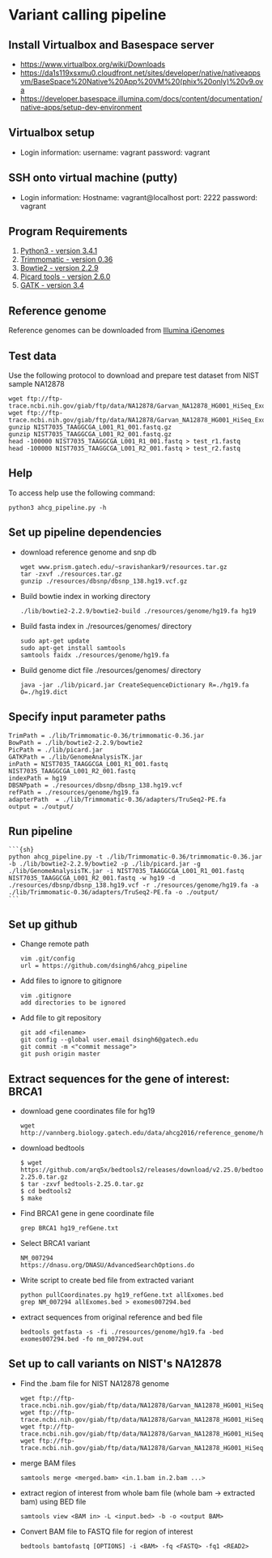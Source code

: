 # Variant calling pipeline

## Install Virtualbox and Basespace server
- https://www.virtualbox.org/wiki/Downloads
- https://da1s119xsxmu0.cloudfront.net/sites/developer/native/nativeappsvm/BaseSpace%20Native%20App%20VM%20(phix%20only)%20v9.ova
- https://developer.basespace.illumina.com/docs/content/documentation/native-apps/setup-dev-environment

## Virtualbox setup
- Login information:
	username: vagrant
	password: vagrant

## SSH onto virtual machine (putty)
- Login information:
	Hostname: vagrant@localhost port: 2222
	password: vagrant

## Program Requirements

1. [Python3 - version 3.4.1](https://www.python.org/download/releases/3.4.1/)
2. [Trimmomatic - version 0.36](http://www.usadellab.org/cms/uploads/supplementary/Trimmomatic/Trimmomatic-0.36.zip)
3. [Bowtie2 - version 2.2.9](https://sourceforge.net/projects/bowtie-bio/files/bowtie2/2.2.9/)
4. [Picard tools - version 2.6.0](https://github.com/broadinstitute/picard/releases/download/2.6.0/picard.jar)
5. [GATK - version 3.4](https://software.broadinstitute.org/gatk/download/)

## Reference genome

Reference genomes can be downloaded from [Illumina iGenomes](http://support.illumina.com/sequencing/sequencing_software/igenome.html)

## Test data

Use the following protocol to download and prepare test dataset from NIST sample NA12878

```{sh}
wget ftp://ftp-trace.ncbi.nih.gov/giab/ftp/data/NA12878/Garvan_NA12878_HG001_HiSeq_Exome/NIST7035_TAAGGCGA_L001_R1_001.fastq.gz
wget ftp://ftp-trace.ncbi.nih.gov/giab/ftp/data/NA12878/Garvan_NA12878_HG001_HiSeq_Exome/NIST7035_TAAGGCGA_L001_R2_001.fastq.gz
gunzip NIST7035_TAAGGCGA_L001_R1_001.fastq.gz
gunzip NIST7035_TAAGGCGA_L001_R2_001.fastq.gz
head -100000 NIST7035_TAAGGCGA_L001_R1_001.fastq > test_r1.fastq
head -100000 NIST7035_TAAGGCGA_L001_R2_001.fastq > test_r2.fastq
```

## Help

To access help use the following command:

```{sh}
python3 ahcg_pipeline.py -h
```


## Set up pipeline dependencies
- download reference genome and snp db
	```{sh}
	wget www.prism.gatech.edu/~sravishankar9/resources.tar.gz
	tar -zxvf ./resources.tar.gz
	gunzip ./resources/dbsnp/dbsnp_138.hg19.vcf.gz
	```
	
- Build bowtie index in working directory
	```{sh}
	./lib/bowtie2-2.2.9/bowtie2-build ./resources/genome/hg19.fa hg19
	```
	
- Build fasta index in ./resources/genomes/ directory
	```{sh}
	sudo apt-get update
	sudo apt-get install samtools
	samtools faidx ./resources/genome/hg19.fa
	```
	
- Build genome dict file ./resources/genomes/ directory
	```{sh}
	java -jar ./lib/picard.jar CreateSequenceDictionary R=./hg19.fa O=./hg19.dict
	```
	
## Specify input parameter paths
	TrimPath = ./lib/Trimmomatic-0.36/trimmomatic-0.36.jar
	BowPath = ./lib/bowtie2-2.2.9/bowtie2
	PicPath = ./lib/picard.jar
	GATKPath = ./lib/GenomeAnalysisTK.jar 
	inPath = NIST7035_TAAGGCGA_L001_R1_001.fastq NIST7035_TAAGGCGA_L001_R2_001.fastq
	indexPath = hg19
	DBSNPpath = ./resources/dbsnp/dbsnp_138.hg19.vcf
	refPath = ./resources/genome/hg19.fa
	adapterPath  = ./lib/Trimmomatic-0.36/adapters/TruSeq2-PE.fa
	output = ./output/

## Run pipeline
	```{sh}
	python ahcg_pipeline.py -t ./lib/Trimmomatic-0.36/trimmomatic-0.36.jar -b ./lib/bowtie2-2.2.9/bowtie2 -p ./lib/picard.jar -g ./lib/GenomeAnalysisTK.jar -i NIST7035_TAAGGCGA_L001_R1_001.fastq NIST7035_TAAGGCGA_L001_R2_001.fastq -w hg19 -d ./resources/dbsnp/dbsnp_138.hg19.vcf -r ./resources/genome/hg19.fa -a ./lib/Trimmomatic-0.36/adapters/TruSeq2-PE.fa -o ./output/
	```

## Set up github
- Change remote path
	```{sh}
	vim .git/config
	url = https://github.com/dsingh6/ahcg_pipeline
	```

- Add files to ignore to gitignore
	```{sh}
	vim .gitignore
	add directories to be ignored
	```

- Add file to git repository
	```{sh}
	git add <filename>
	git config --global user.email dsingh6@gatech.edu
 	git commit -m <"commit message">
 	git push origin master
	```

## Extract sequences for the gene of interest: BRCA1
- download gene coordinates file for hg19
	```{sh}
	wget http://vannberg.biology.gatech.edu/data/ahcg2016/reference_genome/hg19_refGene.txt
	```

- download bedtools
	```{sh}
	$ wget https://github.com/arq5x/bedtools2/releases/download/v2.25.0/bedtools-2.25.0.tar.gz
	$ tar -zxvf bedtools-2.25.0.tar.gz
	$ cd bedtools2
	$ make
	```

- Find BRCA1 gene in gene coordinate file
	```{sh}
	grep BRCA1 hg19_refGene.txt
	```

- Select BRCA1 variant
	```{sh}
	NM_007294
	https://dnasu.org/DNASU/AdvancedSearchOptions.do
	```
	
- Write script to create bed file from extracted variant
	```{sh}
	python pullCoordinates.py hg19_refGene.txt allExomes.bed
	grep NM_007294 allExomes.bed > exomes007294.bed
	```
	
- extract sequences from original reference and bed file
	```{sh}
	bedtools getfasta -s -fi ./resources/genome/hg19.fa -bed exomes007294.bed -fo nm_007294.out
	```

## Set up to call variants on NIST's NA12878
- Find the .bam file for NIST NA12878 genome
	```{sh}
	wget ftp://ftp-trace.ncbi.nih.gov/giab/ftp/data/NA12878/Garvan_NA12878_HG001_HiSeq_Exome/project.NIST_NIST7035_H7AP8ADXX_TAAGGCGA_1_NA12878.bwa.markDuplicates.bam
	wget ftp://ftp-trace.ncbi.nih.gov/giab/ftp/data/NA12878/Garvan_NA12878_HG001_HiSeq_Exome/project.NIST_NIST7035_H7AP8ADXX_TAAGGCGA_2_NA12878.bwa.markDuplicates.bam
	wget ftp://ftp-trace.ncbi.nih.gov/giab/ftp/data/NA12878/Garvan_NA12878_HG001_HiSeq_Exome/project.NIST_NIST7086_H7AP8ADXX_CGTACTAG_1_NA12878.bwa.markDuplicates.bam
	wget ftp://ftp-trace.ncbi.nih.gov/giab/ftp/data/NA12878/Garvan_NA12878_HG001_HiSeq_Exome/project.NIST_NIST7086_H7AP8ADXX_CGTACTAG_2_NA12878.bwa.markDuplicates.bam
	```

- merge BAM files
	```{sh}
	samtools merge <merged.bam> <in.1.bam in.2.bam ...>
	```

- extract region of interest from whole bam file (whole bam -> extracted bam) using BED file
	```{sh}
	samtools view <BAM in> -L <input.bed> -b -o <output BAM>
	```
	
- Convert BAM file to FASTQ file for region of interest
	```{sh}
	bedtools bamtofastq [OPTIONS] -i <BAM> -fq <FASTQ> -fq1 <READ2>
	```
